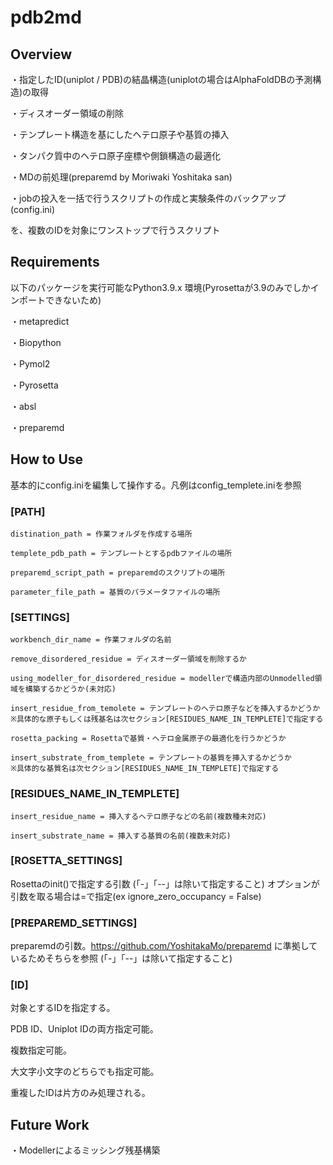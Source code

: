 # pdb2md
## Overview
・指定したID(uniplot / PDB)の結晶構造(uniplotの場合はAlphaFoldDBの予測構造)の取得

・ディスオーダー領域の削除

・テンプレート構造を基にしたヘテロ原子や基質の挿入

・タンパク質中のヘテロ原子座標や側鎖構造の最適化

・MDの前処理(preparemd by Moriwaki Yoshitaka san)

・jobの投入を一括で行うスクリプトの作成と実験条件のバックアップ(config.ini)

を、複数のIDを対象にワンストップで行うスクリプト

## Requirements
以下のパッケージを実行可能なPython3.9.x 環境(Pyrosettaが3.9のみでしかインポートできないため)

・metapredict

・Biopython

・Pymol2

・Pyrosetta

・absl

・preparemd

## How to Use
基本的にconfig.iniを編集して操作する。凡例はconfig_templete.iniを参照

### [PATH]

    distination_path = 作業フォルダを作成する場所

    templete_pdb_path = テンプレートとするpdbファイルの場所

    preparemd_script_path = preparemdのスクリプトの場所

    parameter_file_path = 基質のパラメータファイルの場所

### [SETTINGS]

    workbench_dir_name = 作業フォルダの名前

    remove_disordered_residue = ディスオーダー領域を削除するか

    using_modeller_for_disordered_residue = modellerで構造内部のUnmodelled領域を構築するかどうか(未対応)

    insert_residue_from_temolete = テンプレートのヘテロ原子などを挿入するかどうか
    ※具体的な原子もしくは残基名は次セクション[RESIDUES_NAME_IN_TEMPLETE]で指定する

    rosetta_packing = Rosettaで基質・ヘテロ金属原子の最適化を行うかどうか

    insert_substrate_from_templete = テンプレートの基質を挿入するかどうか
    ※具体的な基質名は次セクション[RESIDUES_NAME_IN_TEMPLETE]で指定する

### [RESIDUES_NAME_IN_TEMPLETE]

    insert_residue_name = 挿入するヘテロ原子などの名前(複数種未対応)

    insert_substrate_name = 挿入する基質の名前(複数未対応)

### [ROSETTA_SETTINGS]

 Rosettaのinit()で指定する引数 (「-」「--」は除いて指定すること)
 オプションが引数を取る場合は=で指定(ex ignore_zero_occupancy = False)

### [PREPAREMD_SETTINGS]

 preparemdの引数。<https://github.com/YoshitakaMo/preparemd> に準拠しているためそちらを参照
 (「-」「--」は除いて指定すること)

### [ID]

対象とするIDを指定する。

PDB ID、Uniplot IDの両方指定可能。

複数指定可能。

大文字小文字のどちらでも指定可能。

重複したIDは片方のみ処理される。

## Future Work

・Modellerによるミッシング残基構築
